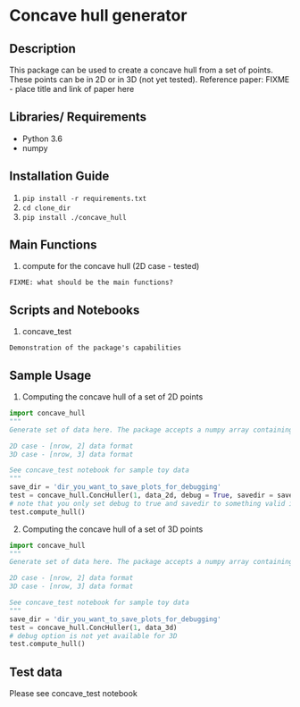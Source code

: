 # Concave hull generator
## Description
This package can be used to create a concave hull from a set of points. These points can be in 2D or in 3D (not yet tested).
Reference paper: FIXME - place title and link of paper here

## Libraries/ Requirements
- Python 3.6
- numpy

## Installation Guide
1. `pip install -r requirements.txt`
2. `cd clone_dir`
3. `pip install ./concave_hull`

## Main Functions

1. compute for the concave hull (2D case - tested)
```
FIXME: what should be the main functions?

```

## Scripts and Notebooks

1. concave_test
```
Demonstration of the package's capabilities
```

## Sample Usage

1. Computing the concave hull of a set of 2D points
```python
import concave_hull
"""
Generate set of data here. The package accepts a numpy array containing the data.

2D case - [nrow, 2] data format
3D case - [nrow, 3] data format

See concave_test notebook for sample toy data
"""
save_dir = 'dir_you_want_to_save_plots_for_debugging'
test = concave_hull.ConcHuller(1, data_2d, debug = True, savedir = save_dir)
# note that you only set debug to true and savedir to something valid if you want to debug (duhh)
test.compute_hull()

```
2. Computing the concave hull of a set of 3D points
```python
import concave_hull
"""
Generate set of data here. The package accepts a numpy array containing the data.

2D case - [nrow, 2] data format
3D case - [nrow, 3] data format

See concave_test notebook for sample toy data
"""
save_dir = 'dir_you_want_to_save_plots_for_debugging'
test = concave_hull.ConcHuller(1, data_3d)
# debug option is not yet available for 3D
test.compute_hull()
```

## Test data
Please see concave_test notebook
